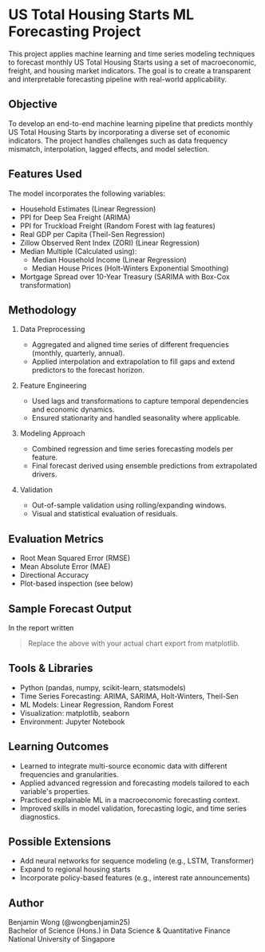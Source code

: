 # US Total Housing Starts ML Forecasting Project

This project applies machine learning and time series modeling techniques to forecast monthly US Total Housing Starts using a set of macroeconomic, freight, and housing market indicators. The goal is to create a transparent and interpretable forecasting pipeline with real-world applicability.

## Objective
To develop an end-to-end machine learning pipeline that predicts monthly US Total Housing Starts by incorporating a diverse set of economic indicators. The project handles challenges such as data frequency mismatch, interpolation, lagged effects, and model selection.

## Features Used
The model incorporates the following variables:

- Household Estimates (Linear Regression)
- PPI for Deep Sea Freight (ARIMA)
- PPI for Truckload Freight (Random Forest with lag features)
- Real GDP per Capita (Theil-Sen Regression)
- Zillow Observed Rent Index (ZORI) (Linear Regression)
- Median Multiple (Calculated using):
  - Median Household Income (Linear Regression)
  - Median House Prices (Holt-Winters Exponential Smoothing)
- Mortgage Spread over 10-Year Treasury (SARIMA with Box-Cox transformation)

## Methodology

1. Data Preprocessing
   - Aggregated and aligned time series of different frequencies (monthly, quarterly, annual).
   - Applied interpolation and extrapolation to fill gaps and extend predictors to the forecast horizon.

2. Feature Engineering
   - Used lags and transformations to capture temporal dependencies and economic dynamics.
   - Ensured stationarity and handled seasonality where applicable.

3. Modeling Approach
   - Combined regression and time series forecasting models per feature.
   - Final forecast derived using ensemble predictions from extrapolated drivers.

4. Validation
   - Out-of-sample validation using rolling/expanding windows.
   - Visual and statistical evaluation of residuals.

## Evaluation Metrics

- Root Mean Squared Error (RMSE)  
- Mean Absolute Error (MAE)  
- Directional Accuracy  
- Plot-based inspection (see below)

## Sample Forecast Output

In the report written 

> Replace the above with your actual chart export from matplotlib.

## Tools & Libraries
- Python (pandas, numpy, scikit-learn, statsmodels)
- Time Series Forecasting: ARIMA, SARIMA, Holt-Winters, Theil-Sen
- ML Models: Linear Regression, Random Forest
- Visualization: matplotlib, seaborn
- Environment: Jupyter Notebook

## Learning Outcomes
- Learned to integrate multi-source economic data with different frequencies and granularities.
- Applied advanced regression and forecasting models tailored to each variable's properties.
- Practiced explainable ML in a macroeconomic forecasting context.
- Improved skills in model validation, forecasting logic, and time series diagnostics.

## Possible Extensions
- Add neural networks for sequence modeling (e.g., LSTM, Transformer)
- Expand to regional housing starts
- Incorporate policy-based features (e.g., interest rate announcements)

## Author

Benjamin Wong (@wongbenjamin25)  
Bachelor of Science (Hons.) in Data Science & Quantitative Finance  
National University of Singapore

